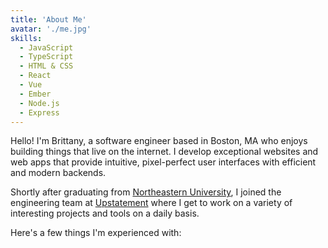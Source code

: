 ```yaml
---
title: 'About Me'
avatar: './me.jpg'
skills:
  - JavaScript
  - TypeScript
  - HTML & CSS
  - React
  - Vue
  - Ember
  - Node.js
  - Express
---
```


Hello! I'm Brittany, a software engineer based in Boston, MA who enjoys building things that live on the internet. I develop exceptional websites and web apps that provide intuitive, pixel-perfect user interfaces with efficient and modern backends.

Shortly after graduating from [Northeastern University](https://www.ccis.northeastern.edu/), I joined the engineering team at [Upstatement](https://www.upstatement.com/) where I get to work on a variety of interesting projects and tools on a daily basis.

Here's a few things I'm experienced with:
